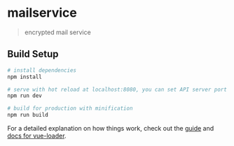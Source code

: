 # mailservice

> encrypted mail service

## Build Setup

``` bash
# install dependencies
npm install

# serve with hot reload at localhost:8080, you can set API server port in config/index.js
npm run dev

# build for production with minification
npm run build
```

For a detailed explanation on how things work, check out the [guide](http://vuejs-templates.github.io/webpack/) and [docs for vue-loader](http://vuejs.github.io/vue-loader).
